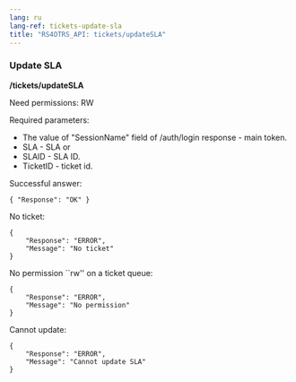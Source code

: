 ```yaml
---
lang: ru
lang-ref: tickets-update-sla
title: "RS4OTRS_API: tickets/updateSLA"
---
```


### Update SLA

**/tickets/updateSLA**

Need permissions: RW

Required parameters:

- The value of "SessionName" field of /auth/login response - main token.
- SLA - SLA or
- SLAID - SLA ID.
- TicketID - ticket id.

Successful answer:

```
{ "Response": "OK" }
```

No ticket:

```
{
    "Response": "ERROR",
    "Message": "No ticket"
}
```

No permission ``rw'' on a ticket queue:

```
{
    "Response": "ERROR",
    "Message": "No permission"
}
```

Cannot update:

```
{
    "Response": "ERROR",
    "Message": "Cannot update SLA"
}
```
